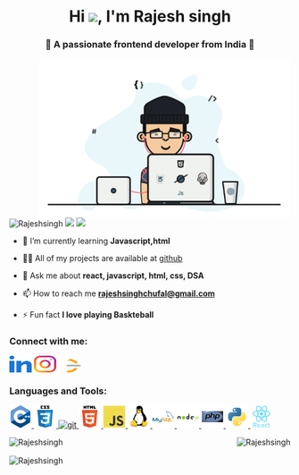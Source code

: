 <h1 align="center">Hi <img src="https://media.giphy.com/media/hvRJCLFzcasrR4ia7z/giphy.gif" width="50">, I'm Rajesh singh</h1>
<h3 align="center">💫 A passionate frontend developer from India 💫</h3>
<img align="right" alt="coding" width="450" src="https://github.com/Rajeshsingh127/Rajeshsingh127/blob/main/rj.gif">
<p align="left"> <img src="https://komarev.com/ghpvc/?username=Rajeshsingh127&label=Profile%20views&color=18e200&style=flat" alt="Rajeshsingh" />
<a href="https://github.com/Rajeshsingh127"><img src="https://img.shields.io/github/followers/Rajeshsingh127?label=follow&style=social"></a>
<a href="https://github.com/Rajeshsingh127"><img src="https://img.shields.io/badge/Made%20✨%20By-Rajesh Singh-61E9F5"></a>
</p>


- 🌱 I’m currently learning **Javascript,html**

- 👨‍💻 All of my projects are available at [github]()

- 💬 Ask me about **react, javascript, html, css, DSA**

- 📫 How to reach me **rajeshsinghchufal@gmail.com**

- ⚡ Fun fact **I love playing Baskteball**

<h3 align="left">Connect with me:</h3>
<p align="left">
<a href="https://linkedin.com/in/rajeshsinghchufal" target="blank"><img align="center" src="https://github.com/Rajeshsingh127/Rajeshsingh127/blob/main/linked-in-alt.svg" alt="rj@gmail.com" height="30" width="40" /></a>
<a href="#" target="blank"><img align="center" src="https://github.com/Rajeshsingh127/Rajeshsingh127/blob/main/instagram.svg" alt="hd" height="30" width="40" /></a>
<a href="https://www.leetcode.com/Rajeshsingh505" target="blank"><img align="center" src="https://github.com/Rajeshsingh127/Rajeshsingh127/blob/main/leet-code.svg" alt="leetcode_rj" height="30" width="40" /></a>
</p>

<h3 align="left">Languages and Tools:</h3>
<p align="left"> <a href="https://www.w3schools.com/cpp/" target="_blank" rel="noreferrer"> <img src="https://raw.githubusercontent.com/devicons/devicon/master/icons/cplusplus/cplusplus-original.svg" alt="cplusplus" width="40" height="40"/> </a> <a href="https://www.w3schools.com/css/" target="_blank" rel="noreferrer"> <img src="https://raw.githubusercontent.com/devicons/devicon/master/icons/css3/css3-original-wordmark.svg" alt="css3" width="40" height="40"/> </a> <a href="https://git-scm.com/" target="_blank" rel="noreferrer"> <img src="https://www.vectorlogo.zone/logos/git-scm/git-scm-icon.svg" alt="git" width="40" height="40"/> </a> <a href="https://www.w3.org/html/" target="_blank" rel="noreferrer"> <img src="https://raw.githubusercontent.com/devicons/devicon/master/icons/html5/html5-original-wordmark.svg" alt="html5" width="40" height="40"/> </a> <a href="https://developer.mozilla.org/en-US/docs/Web/JavaScript" target="_blank" rel="noreferrer"> <img src="https://raw.githubusercontent.com/devicons/devicon/master/icons/javascript/javascript-original.svg" alt="javascript" width="40" height="40"/> </a> <a href="https://www.linux.org/" target="_blank" rel="noreferrer"> <img src="https://raw.githubusercontent.com/devicons/devicon/master/icons/linux/linux-original.svg" alt="linux" width="40" height="40"/> </a> <a href="https://www.mysql.com/" target="_blank" rel="noreferrer"> <img src="https://raw.githubusercontent.com/devicons/devicon/master/icons/mysql/mysql-original-wordmark.svg" alt="mysql" width="40" height="40"/> </a> <a href="https://nodejs.org" target="_blank" rel="noreferrer"> <img src="https://raw.githubusercontent.com/devicons/devicon/master/icons/nodejs/nodejs-original-wordmark.svg" alt="nodejs" width="40" height="40"/> </a> <a href="https://www.php.net" target="_blank" rel="noreferrer"> <img src="https://raw.githubusercontent.com/devicons/devicon/master/icons/php/php-original.svg" alt="php" width="40" height="40"/> </a> <a href="https://www.python.org" target="_blank" rel="noreferrer"> <img src="https://raw.githubusercontent.com/devicons/devicon/master/icons/python/python-original.svg" alt="python" width="40" height="40"/> </a> <a href="https://reactjs.org/" target="_blank" rel="noreferrer"> <img src="https://raw.githubusercontent.com/devicons/devicon/master/icons/react/react-original-wordmark.svg" alt="react" width="40" height="40"/> </a> </p>

<p><img align="left" src="https://github-readme-stats.vercel.app/api/top-langs?username=Rajeshsingh127&show_icons=true&locale=en&layout=compact" alt="Rajeshsingh" /></p>

<p>&nbsp; &nbsp;<img align="right" src="https://github-readme-stats.vercel.app/api?username=Rajeshsingh127&show_icons=true&locale=en" alt="Rajeshsingh" /></p>

<p><img align="center" src="https://github-readme-streak-stats.herokuapp.com/?user=Rajeshsingh127&" alt="Rajeshsingh" /></p>
